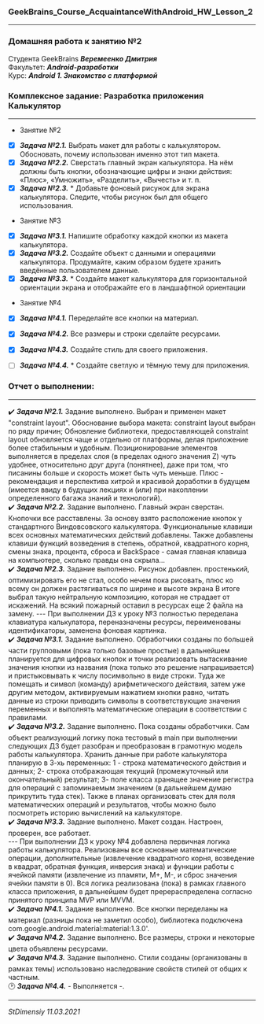 ### GeekBrains_Course_AcquaintanceWithAndroid_HW_Lesson_2
---
### Домашняя работа к занятию №2
Студента GeekBrains ***Веремеенко Дмитрия***    
Факультет: ***Android-разработки***    
Курс: ***Android 1. Знакомство с платформой***    
### Комплексное задание: Разработка приложения Калькулятор
---
- Занятие №2
- [X] ***Задача №2.1.***	Выбрать макет для работы с калькулятором. Обосновать, почему использован именно этот тип макета.   
- [X] ***Задача №2.2.***	Сверстать главный экран калькулятора. На нём должны быть кнопки, обозначающие цифры и знаки действия: «Плюс», «Умножить», «Разделить», «Вычесть» и т. п.    
- [X] ***Задача №2.3.***	* Добавьте фоновый рисунок для экрана калькулятора. Следите, чтобы рисунок был для общего использования. 
- Занятие №3 
- [X] ***Задача №3.1.***	Напишите обработку каждой кнопки из макета калькулятора.   
- [X] ***Задача №3.2.***	Создайте объект с данными и операциями калькулятора. Продумайте, каким образом будете хранить введённые пользователем данные.  
- [X] ***Задача №3.3.***	* Создайте макет калькулятора для горизонтальной ориентации экрана и отображайте его в ландшафтной ориентации
- Занятие №4 
- [X] ***Задача №4.1.***	Переделайте все кнопки на материал.   
- [X] ***Задача №4.2.***	Все размеры и строки сделайте ресурсами.  
- [X] ***Задача №4.3.***	Создайте стиль для своего приложения.
- [ ] ***Задача №4.4.***	* Создайте светлую и тёмную тему для приложения.
  
     
### Отчет о выполнении:
---    
:heavy_check_mark: ***Задача №2.1.***	 Задание выполнено. Выбран и применен макет "constraint layout". Обоснование выбора макета: constraint layout выбран по ряду причин;
Обновление библиотеки, предоставляющей constraint layout обновляется чаще и отдельно от платформы, делая приложение более стабильным и удобным.
Позиционирование элементов выполняется в пределах слоя (в пределах одного значения Z) чуть удобнее, относительно друг друга (понятнее), даже при том, что писанины больше и скорость может быть чуть меньше.
Плюс  - рекомендация и перспектива хитрой и красивой доработки в будущем (имеется ввиду в будущих лекциях и (или) при накоплении определенного багажа знаний и технологий).                
:heavy_check_mark: ***Задача №2.2.***	 Задание выполнено. Главный экран сверстан. Кнопочки все расставлены. За основу взято расположение кнопок у стандартного Виндовсовского калькулятора.
Функциональные клавиши всех основных математических действий добавлены.
Также добавлены клавиши функций возведения в степень, обратной, квадратного корня, смены знака, процента, сброса и BackSpace - самая главная клавиша на компьютере, сколько правды она скрыла...       
:heavy_check_mark: ***Задача №2.3.***	 Задание выполнено. Рисунок добавлен. простенький, оптимизировать его не стал, особо нечем пока рисовать, плюс ко всему он должен растягиваться по ширине и высоте экрана В итоге выбрал такую нейтральную композицию, которая не страдает от искажений. На всякий пожарный оставил в ресурсах еще 2 файла на замену.
--- При выполнении ДЗ к уроку №3 полностью переделана клавиатура калькулатора, переназначены ресурсы, переименованы идентификаторы, заменена фоновая картинка.    
:heavy_check_mark: ***Задача №3.1.***	 Задание выполнено. Обработчики созданы по большей части групповыми (пока только базовые простые) в дальнейшем планируется для цифровых кнопок и точки реализовать вытаскивание значения кнопки из названия (пока только это решение напрашивается) и пристыковывать к числу посимвольно в виде строки. Туда же помещать и символ (команду) арифметического действия, затем уже другим методом, активируемым нажатием кнопки равно, читать данные из строки приводить символы в соответствующие значения переменных и выполнять математические операции в соответствии с правилами.                
:heavy_check_mark: ***Задача №3.2.***	 Задание выполнено. Пока созданы обработчики. Сам объект реализующий логику пока тестовый в main при выполнении следующих ДЗ будет разобран и преобразован в грамотную модель работы калькулятора. Хранить данные при работе калькулятора планирую в 3-хь переменных: 1 - строка математического действия и данных; 2- строка отображающая текущий (промежуточный или окончательный) результат; 3- поле класса хранящее значение регистра для операций с запоминаемым значением (в дальнейшем думаю прикрутить туда стек). Также в планах организовать стек для поля математических операций и результатов, чтобы можно было посмотреть историю вычислений на калькуляторе.       
:heavy_check_mark: ***Задача №3.3.***	 Задание выполнено. Макет создан. Настроен, проверен, все работает.        
--- При выполнении ДЗ к уроку №4 добавлена первичная логика работы калькулятора. Реализованы все основные математические операции, дополнительные (извлечение квадратного корня, возведение в квадрат, обратная функция, инверсия знака) и функции работы с ячейкой памяти (извлечение из ппамяти, M+, M-, и  сброс значения ячейки памяти в 0). Вся логика реализована (пока) в рамках главного класса приложения, в дальнейшем будет пререраспределена согласно принятого принципа MVP или MVVM.   
:heavy_check_mark: ***Задача №4.1.***	 Задание выполнено. Все кнопки переделаны на материал (разницы пока не заметил особо), библиотека подключена com.google.android.material:material:1.3.0'.                
:heavy_check_mark: ***Задача №4.2.***	 Задание выполнено. Все размеры, строки и некоторые цвета объявлены ресурсами.       
:heavy_check_mark: ***Задача №4.3.***	 Задание выполнено. Стили созданы (организованы в рамках темы) использовано наследование свойств стилей от общих к частным.             
:clock2: ***Задача №4.4.***	 - Выполняется -.  
  

---   

*StDimensiy 11.03.2021*
